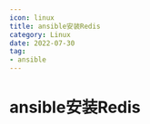 ```yaml
---
icon: linux
title: ansible安装Redis
category: Linux
date: 2022-07-30
tag:
- ansible
---
```


<!-- more -->


# ansible安装Redis





